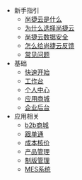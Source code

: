 * 新手指引
  * [尚捷云是什么](src/docs/sj.md)
  * [为什么选择尚捷云](src/docs/why.md)
  * [尚捷云数据安全](src/docs/safety.md)
  * [怎么给尚捷云反馈](src/docs/feedback.md)
  * [常见问题](src/docs/faq.md)
* 基础
  * [快速开始](src/docs/quickstart.md)
  * [工作台](src/user/work.md)
  * [个人中心](src/user/user.md)
  * [应用商城](src/apps/apps.md)
  * [企业后台](src/company/company.md)
* 应用相关
  * [b2b商城](src/b2bwx/b2b-wx.md)
  * [跟单通](src/b2b/b2b.md) 
  * [成本核价](src/cos/cos.md)  
  * [产品管理](src/pdm/pdm.md)
  * [制版管理](src/pms/pms.md)
  * [MES系统](src/mes/mes.md)